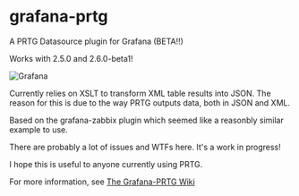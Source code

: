 # grafana-prtg
A PRTG Datasource plugin for Grafana (BETA!!)

Works with 2.5.0 and 2.6.0-beta1!

![Grafana](https://neuralfraud.github.io/grafana.png)

Currently relies on XSLT to transform XML table results into JSON. The reason for this is due to the way PRTG outputs data, both in JSON and XML. 

Based on the grafana-zabbix plugin which seemed like a reasonbly similar example to use.

There are probably a lot of issues and WTFs here. It's a work in progress!

I hope this is useful to anyone currently using PRTG.

For more information, see [The Grafana-PRTG Wiki](https://github.com/nerualfraud/grafana-prtg/wiki)



